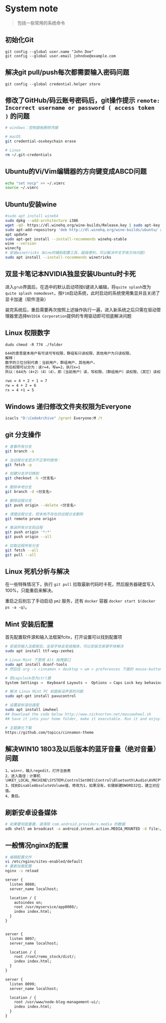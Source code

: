 # System note

> 包括一些常用的系统命令

## 初始化Git

```
git config --global user.name "John Doe"
git config --global user.email johndoe@example.com
```

## 解决git pull/push每次都需要输入密码问题

```
git config --global credential.helper store
```

## 修改了GitHub/码云账号密码后，git操作提示 `remote: Incorrect username or password ( access token )` 的问题

```sh
# windows：控制面板删除凭据

# macOS
git credential-osxkeychain erase

# Linux
rm ~/.git-credentials
```

## Ubuntu的Vi/Vim编辑器的方向键变成ABCD问题

```sh
echo "set nocp" >> ~/.vimrc
source ~/.vimrc
```

## Ubuntu安装wine

```sh
#sudo apt install wine64
sudo dpkg --add-architecture i386
wget -qO- https://dl.winehq.org/wine-builds/Release.key | sudo apt-key add -
sudo apt-add-repository 'deb http://dl.winehq.org/wine-builds/ubuntu/ artful main'
apt update
sudo apt-get install --install-recommends winehq-stable
wine --version
winecfg
# 安装winetricks（Wine的辅助配置工具，超级便利，可以解决中文字体方块问题）
sudo apt install --install-recommends winetricks
```

## 双显卡笔记本NVIDIA独显安装Ubuntu时卡死

进入`grub`界面后，在选中的默认启动项按`E`键进入编辑，将`quite splash`改为`quite splash nomodeset`，按`F10`启动系统，此时启动的系统使用集显并且关闭了显卡加速（软件渲染）

装完系统后，重启需要再次按照上述操作执行一遍，进入新系统之后只需在驱动管理器里选择`NVIDIA Corporation`提供的专用驱动即可彻底解决问题

## Linux 权限数字

```txt
dudo chmod -R 774 ./folder

644的意思是本用户有可读可写权限，群组有只读权限，其他用户为只读权限。
解释：
数字的三位分别代表：当前用户，群组用户，其他用户。
然后权限可以分为：读r=4，写w=2，执行x=1
所以：644为（4+2）（4）（4），即〔当前用户〕读，写权限，〔群组用户〕读权限，〔其它〕读权限

rwx = 4 + 2 + 1 = 7
rw = 4 + 2 = 6
rx = 4 +1 = 5
```

## Windows 递归修改文件夹权限为Everyone

```cmd
icacls "D:\CodeArchive" /grant Everyone:M /t
```

## git 分支操作

```sh
# 查看所有分支
git branch -a

# 当远程分支显示不正常时使用：
git fetch -p

# 创建分支并切换到
git checkout -b <分支名>

# 删除本地分支
git branch -d <分支名>

# 删除远程分支
git push origin --delete <分支名>

# 清理远程分支，把本地不存在的远程分支删除
git remote prune origin

# 推送所有分支到远程
git push origin '*:*'
git push origin --all

# 拉取远程所有分支
git fetch --all
git pull --all
```

## Linux 死机分析与解决

在一些特殊情况下，执行 `git pull` 拉取最新代码时卡死，然后服务器硬盘写入100%，只能重启来解决。

重启之后别忘了手动启动 `pm2` 服务，还有 `docker` 容器 `docker start $(docker ps -a -q)`。

## Mint 安装后配置

首先配置软件源和输入法框架fcitx，打开设置可以找到配置项

```sh
# 安装完输入法框架后，全局字体会变成楷体，可以安装文泉驿字体解决
sudo apt install ttf-wqy-zenhei

# Linux Mint 下禁用 Alt 拖拽窗口 
sudo apt install dconf-tools
# 然后在 org -> cinnamon > desktop > wm > preferences 下面的 mouse-button-modifier 中修改 <Alt> 变为 <Super> 或者 <Ctrl>。

# 把capslock改为ctrl键
System Settings →  Keyboard Layouts →  Options → Caps Lock key behavior → Select Make Caps Lock an additional

# 解决 Linux Mint PC 前面板没声音的问题
sudo apt-get install pavucontrol

# 设置鼠标滚动速度
sudo apt install imwheel
## Download the code below http://www.nicknorton.net/mousewheel.sh
## Save it into your home folder, make it executable. Run it and enjoy.

# 主题美化下载
https://github.com/topics/cinnamon-theme
```

## 解决WIN10 1803及以后版本的蓝牙音量（绝对音量）问题

```text
1、win+r，输入regedit，打开注册表
2、进入路径：计算机\HKEY_LOCAL_MACHINE\SYSTEM\ControlSet001\Control\Bluetooth\Audio\AVRCP\CT
3、找到DisableAbsoluteVolume值，修改为1，如果没有，右键新建DWORD32位，建立对应值。
4、重启。
```

## 刷新安卓设备媒体

```sh
# 如果要彻底重置，请清除 com.android.providers.media 的数据
adb shell am broadcast -a android.intent.action.MEDIA_MOUNTED -d file:///sdcard
```

## 一般情况nginx的配置

```sh
# 编辑配置文件
vi /etc/nginx/sites-enabled/default
# 重新加载配置
nginx -s reload
```

```txt
server {
  listen 8080;
  server_name localhost;

  location / {
    autoindex on;
    root /usr/myservice/app8080/;
    index index.html;
  }
}


server {
  listen 8097;
  server_name localhost;

  location / {
    root /root/remo_stock/dist/;
    index index.html;
  }
}

server {
  listen 8099;
  server_name localhost;

  location / {
    root /usr/www/node-blog-management-ui/;
    index index.html;
  }
}

```
